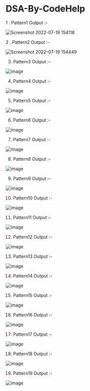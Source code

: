 # DSA-By-CodeHelp

1 . Pattern1 Output :- 


![Screenshot 2022-07-19 154118](https://user-images.githubusercontent.com/46734231/179726431-61007ea7-73cb-480c-b1ab-273ae3af0201.png)




2 . Pattern2 Output :- 


![Screenshot 2022-07-19 154449](https://user-images.githubusercontent.com/46734231/179727149-16766ac2-ce15-41cb-b8e0-f95627358600.png)



3. Pattern3 Output :- 


![image](https://user-images.githubusercontent.com/46734231/179727521-13b3b6d8-62f7-40f9-8a86-828e3244c4d5.png)



4. Pattern4 Output :- 


![image](https://user-images.githubusercontent.com/46734231/179727938-5dc0e4e3-71da-48bc-812b-0880e264f13b.png)



5. Pattern5 Output :- 


![image](https://user-images.githubusercontent.com/46734231/179728156-c19c48a1-e96b-4dbb-9d9b-b26c4b39a550.png)



6. Pattern6 Output :- 


![image](https://user-images.githubusercontent.com/46734231/179728376-913f3ccd-d26b-4be6-a9ef-bb2d37d56105.png)



7. Pattern7 Output :-


![image](https://user-images.githubusercontent.com/46734231/179730133-ea6042b3-02c9-4e9d-a99c-3e0ec45f6539.png)



8. Pattern8 Output :-

![image](https://user-images.githubusercontent.com/46734231/179732003-499fc25d-8a4b-4c53-baf9-75659c9613df.png)



9. Pattern9 Output :-

![image](https://user-images.githubusercontent.com/46734231/179732884-ef196f0f-8b5b-4f5d-bfbd-0f0460f9219d.png)



10. Pattern10 Output :-


![image](https://user-images.githubusercontent.com/46734231/179734762-fe10fe01-4ad8-44ff-97e9-6c81a70a733e.png)



11. Pattern11 Output :-


![image](https://user-images.githubusercontent.com/46734231/179739215-fdf4a024-b9ee-428e-b7ba-5ca126abbdc2.png)



12. Pattern12 Output :-

![image](https://user-images.githubusercontent.com/46734231/179741875-03de304e-8fe5-4ebc-a66e-b3521765313a.png)


13. Pattern13 Output :-


![image](https://user-images.githubusercontent.com/46734231/179744102-2ae7fc51-11ff-41e1-953c-d6381e0fd886.png)



14. Pattern14 Output :-


![image](https://user-images.githubusercontent.com/46734231/179760289-b5ba6707-35a0-4a55-a223-7b493bd5d5da.png)



15. Pattern15 Output :-

![image](https://user-images.githubusercontent.com/46734231/179764302-2799f468-8144-4dc1-a498-c54425e77487.png)



16. Pattern16 Output :-


![image](https://user-images.githubusercontent.com/46734231/179766905-87a6a693-9003-4c6c-8094-745fd7696b1e.png)




17. Pattern17 Output :-


![image](https://user-images.githubusercontent.com/46734231/179771632-290225ca-6f82-4377-8848-c44bc972e28e.png)



18. Pattern18 Output :-

![image](https://user-images.githubusercontent.com/46734231/179781635-1cedbbd1-41fb-48a9-b3dc-28324d750ce7.png)



19. Pattern19 Output :-

![image](https://user-images.githubusercontent.com/46734231/179785493-9752ac09-de82-40cb-bead-3d9d1bf3f6b9.png)



